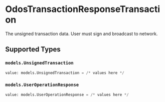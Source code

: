 # OdosTransactionResponseTransaction

The unsigned transaction data. User must sign and broadcast to network.


## Supported Types

### `models.UnsignedTransaction`

```python
value: models.UnsignedTransaction = /* values here */
```

### `models.UserOperationResponse`

```python
value: models.UserOperationResponse = /* values here */
```

